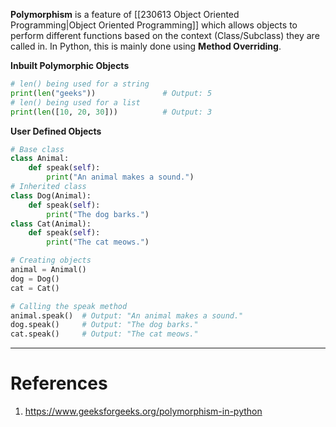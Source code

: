   

**Polymorphism** is a feature of [[230613 Object Oriented Programming|Object Oriented Programming]] which allows objects to perform different functions based on the context (Class/Subclass) they are called in. In Python, this is mainly done using **Method Overriding**. 

**Inbuilt Polymorphic Objects**
```python
# len() being used for a string
print(len("geeks"))               # Output: 5
# len() being used for a list
print(len([10, 20, 30]))          # Output: 3
```
**User Defined Objects**
``` python
# Base class
class Animal:
    def speak(self):
        print("An animal makes a sound.")
# Inherited class
class Dog(Animal):
    def speak(self):
        print("The dog barks.")
class Cat(Animal):
    def speak(self):
        print("The cat meows.")

# Creating objects
animal = Animal()
dog = Dog()
cat = Cat()

# Calling the speak method
animal.speak()  # Output: "An animal makes a sound."
dog.speak()     # Output: "The dog barks."
cat.speak()     # Output: "The cat meows."
```




---
# References
1. https://www.geeksforgeeks.org/polymorphism-in-python